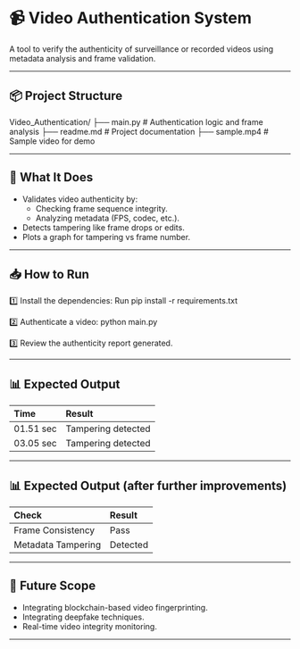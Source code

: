 # 📹 Video Authentication System

A tool to verify the authenticity of surveillance or recorded videos using metadata analysis and frame validation.

---

## 📦 Project Structure

Video_Authentication/
├── main.py # Authentication logic and frame analysis
├── readme.md # Project documentation
├── sample.mp4 # Sample video for demo

---

## 📖 What It Does

- Validates video authenticity by:
  - Checking frame sequence integrity.
  - Analyzing metadata (FPS, codec, etc.).
- Detects tampering like frame drops or edits.
- Plots a graph for tampering vs frame number.

---

## 📥 How to Run

1️⃣ Install the dependencies:
Run pip install -r requirements.txt


2️⃣ Authenticate a video:
python main.py

3️⃣ Review the authenticity report generated.

---

## 📊 Expected Output

| Time              | Result                |
|:------------------|:----------------------|
| 01.51 sec         | Tampering detected    |
| 03.05 sec         | Tampering detected    |

---

## 📊 Expected Output (after further improvements)

| Check              | Result |
|:------------------|:--------|
| Frame Consistency  | Pass    |
| Metadata Tampering | Detected|

---

## 📌 Future Scope

- Integrating blockchain-based video fingerprinting.
- Integrating deepfake techniques.
- Real-time video integrity monitoring.

---